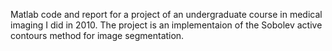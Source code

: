 Matlab code and report for a project of an undergraduate course in medical imaging I did in 2010.
The project is an implementaion of the Sobolev active contours method for image segmentation.